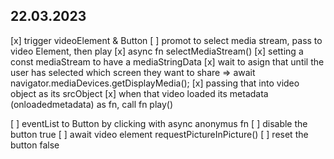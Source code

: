 ## 22.03.2023
[x] trigger videoElement & Button
[ ] promot to select media stream, pass to video Element, then play 
  [x] async fn selectMediaStream()
  [x] setting a const mediaStream to have a mediaStringData 
  [x] wait to asign that until the user has selected which screen they want to share => 
    await navigator.mediaDevices.getDisplayMedia();
  [x] passing that into video object as its srcObject
  [x] when that video loaded its metadata (onloadedmetadata) as fn, call fn play()
  
[ ] eventList to Button by clicking with async anonymus fn
  [ ] disable the button true
  [ ] await video element requestPictureInPicture()
  [ ] reset the button false


##

